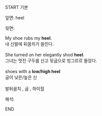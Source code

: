 START
기본

앞면:
heel


뒷면:
<div>My shoe rubs my <strong>heel</strong>. </div><div>내 신발에 뒤꿈치가 쓸린다.</div><div><br></div><div>She turned on her elegantly shod <strong>heel</strong>. </div><div>그녀는 멋진 구두를 신고 뒷굽으로 빙그르르 돌았다.</div><div><br></div><div><div>shoes with a <b>low/high heel</b> </div><div>굽이 낮은/높은 신</div></div><div><br></div><div>발뒤꿈치 , 굽 , 하이힐</div>


해석:
<!--ID: 1746614454045-->
END